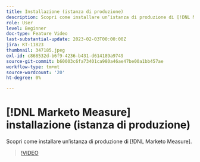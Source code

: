 ```yaml
---
title: Installazione (istanza di produzione)
description: Scopri come installare un’istanza di produzione di [!DNL Marketo Measure].
role: User
level: Beginner
doc-type: Feature Video
last-substantial-update: 2023-02-03T00:00:00Z
jira: KT-11823
thumbnail: 347185.jpeg
exl-id: c868532d-b6f9-4236-b431-d614189a9749
source-git-commit: b60003c6fa73401ca980a46ae47be00a1bb457ae
workflow-type: tm+mt
source-wordcount: '20'
ht-degree: 0%

---
```


# [!DNL Marketo Measure] installazione (istanza di produzione)

Scopri come installare un’istanza di produzione di [!DNL Marketo Measure].

>[!VIDEO](https://video.tv.adobe.com/v/347185/?quality=12&learn=on)
